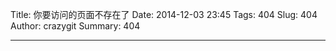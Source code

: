 Title: 你要访问的页面不存在了
Date: 2014-12-03 23:45
Tags: 404
Slug: 404
Author: crazygit
Summary: 404

<hr />

<script type="text/javascript" src="http://www.qq.com/404/search_children.js"
charset="utf-8"></script>
